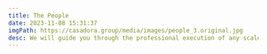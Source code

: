 ```yaml
---
title: The People
date: 2023-11-08 15:31:37
imgPath: https://casadora.group/media/images/people_3.original.jpg
desc: We will guide you through the professional execution of any scale of residential and commercial projects.
---
```


